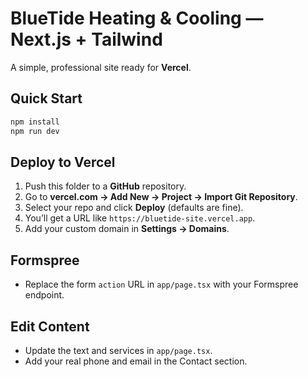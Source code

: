 # BlueTide Heating & Cooling — Next.js + Tailwind

A simple, professional site ready for **Vercel**.

## Quick Start

```bash
npm install
npm run dev
```

## Deploy to Vercel

1. Push this folder to a **GitHub** repository.
2. Go to **vercel.com → Add New → Project → Import Git Repository**.
3. Select your repo and click **Deploy** (defaults are fine).
4. You’ll get a URL like `https://bluetide-site.vercel.app`.
5. Add your custom domain in **Settings → Domains**.

## Formspree

- Replace the form `action` URL in `app/page.tsx` with your Formspree endpoint.

## Edit Content

- Update the text and services in `app/page.tsx`.
- Add your real phone and email in the Contact section.
